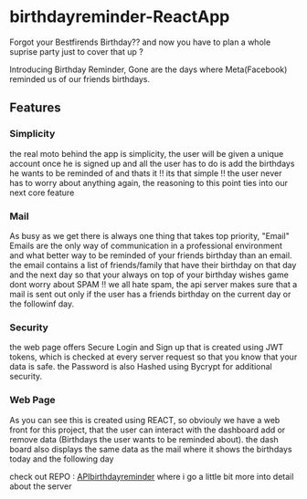 # birthdayreminder-ReactApp

Forgot your Bestfirends Birthday?? and now you have to plan a whole suprise party just to cover that up ?

Introducing Birthday Reminder, Gone are the days where Meta(Facebook) reminded us of our friends birthdays.

## Features

### Simplicity
the real moto behind the app is simplicity, the user will be given a unique account once he is signed up and all the user has to do is add the birthdays he wants to be reminded of and thats it !! its that simple !! 
the user never has to worry about anything again, the reasoning to this point ties into our next core feature

### Mail
As busy as we get there is always one thing that takes top priority, "Email"
Emails are the only way of communication in a professional environment and what better way to be reminded of your friends birthday than an email.
the email contains a list of friends/family that have their birthday on that day and the next day so that your always on top of your birthday wishes game
dont worry about SPAM !! we all hate spam, the api server makes sure that a mail is sent out only if the user has a friends birthday on the current day or the followinf day.

### Security
the web page offers Secure Login and Sign up that is created using JWT tokens, which is checked at every server request so that you know that your data is safe. the Password is also Hashed using Bycrypt for additional security.

### Web Page
As you can see this is created using REACT, so obviouly we have a web front for this project, that the user can interact with the dashboard add or remove data (Birthdays the user wants to be reminded about). the dash board also displays the same data as the mail where it shows the birthdays today and the following day 

check out REPO : [APIbirthdayreminder](https://github.com/kevin46dsa/APIbirthdayreminder)
where i go a little bit more into detail about the server

